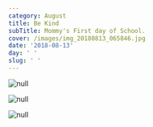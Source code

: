 ```yaml
---
category: August
title: Be Kind
subTitle: Mommy's First day of School.
cover: /images/img_20180813_065846.jpg
date: '2018-08-13'
day: ' '
slug: ' '
---
```

![null](/images/img_20180813_065846.jpg)

![null](/images/mvimg_20180813_065815.jpg)

![null](/images/img_20180813_065847.jpg)
